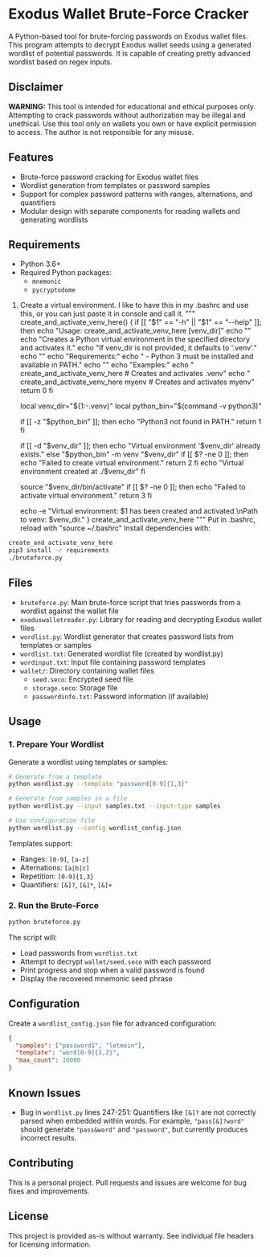 # Exodus Wallet Brute-Force Cracker

A Python-based tool for brute-forcing passwords on Exodus wallet files. This program attempts to decrypt Exodus wallet seeds using a generated wordlist of potential passwords. It is capable of creating pretty advanced wordlist based on regex inputs. 

## Disclaimer

**WARNING:** This tool is intended for educational and ethical purposes only. Attempting to crack passwords without authorization may be illegal and unethical. Use this tool only on wallets you own or have explicit permission to access. The author is not responsible for any misuse.

## Features

- Brute-force password cracking for Exodus wallet files
- Wordlist generation from templates or password samples
- Support for complex password patterns with ranges, alternations, and quantifiers
- Modular design with separate components for reading wallets and generating wordlists

## Requirements

- Python 3.6+
- Required Python packages:
  - `mnemonic`
  - `pycryptodome`

1. Create a virtual environment. I like to have this in my .bashrc and use this, or you can just paste it in console and call it.
   """
   create_and_activate_venv_here() {
    if [[ "$1" == "-h" || "$1" == "--help" ]]; then
        echo "Usage: create_and_activate_venv_here [venv_dir]"
        echo ""
        echo "Creates a Python virtual environment in the specified directory and activates it."
        echo "If venv_dir is not provided, it defaults to '.venv'."
        echo ""
        echo "Requirements:"
        echo "  - Python 3 must be installed and available in PATH."
        echo ""
        echo "Examples:"
        echo "  create_and_activate_venv_here          # Creates and activates .venv"
        echo "  create_and_activate_venv_here myenv    # Creates and activates myenv"
        return 0
    fi

    local venv_dir="${1:-.venv}"
    local python_bin="$(command -v python3)"

    if [[ -z "$python_bin" ]]; then
        echo "Python3 not found in PATH."
        return 1
    fi

    if [[ -d "$venv_dir" ]]; then
        echo "Virtual environment '$venv_dir' already exists."
    else
        "$python_bin" -m venv "$venv_dir"
        if [[ $? -ne 0 ]]; then
            echo "Failed to create virtual environment."
            return 2
        fi
        echo "Virtual environment created at ./$venv_dir"
    fi

    source "$venv_dir/bin/activate"
    if [[ $? -ne 0 ]]; then
        echo "Failed to activate virtual environment."
        return 3
    fi

    echo -e "Virtual environment: $1 has been created and activated.\nPath to venv: $venv_dir."
}
create_and_activate_venv_here
"""
Put in .bashrc, reload with "source ~/.bashrc"
Install dependencies with:

```bash
create_and_activate_venv_here
pip3 install -r requirements
./bruteforce.py
```

## Files

- `bruteforce.py`: Main brute-force script that tries passwords from a wordlist against the wallet file
- `exoduswalletreader.py`: Library for reading and decrypting Exodus wallet files
- `wordlist.py`: Wordlist generator that creates password lists from templates or samples
- `wordlist.txt`: Generated wordlist file (created by wordlist.py)
- `wordinput.txt`: Input file containing password templates
- `wallet/`: Directory containing wallet files
  - `seed.seco`: Encrypted seed file
  - `storage.seco`: Storage file
  - `passwordinfo.txt`: Password information (if available)

## Usage

### 1. Prepare Your Wordlist

Generate a wordlist using templates or samples:

```bash
# Generate from a template
python wordlist.py --template "password[0-9]{1,3}"

# Generate from samples in a file
python wordlist.py --input samples.txt --input-type samples

# Use configuration file
python wordlist.py --config wordlist_config.json
```

Templates support:

- Ranges: `[0-9]`, `[a-z]`
- Alternations: `[a|b|c]`
- Repetition: `[0-9]{1,3}`
- Quantifiers: `[&]?`, `[&]*`, `[&]+`

### 2. Run the Brute-Force

```bash
python bruteforce.py
```

The script will:

- Load passwords from `wordlist.txt`
- Attempt to decrypt `wallet/seed.seco` with each password
- Print progress and stop when a valid password is found
- Display the recovered mnemonic seed phrase

## Configuration

Create a `wordlist_config.json` file for advanced configuration:

```json
{
  "samples": ["password1", "letmein"],
  "template": "word[0-9]{1,2}",
  "max_count": 10000
}
```

## Known Issues

- Bug in `wordlist.py` lines 247-251: Quantifiers like `[&]?` are not correctly parsed when embedded within words. For example, `"pass[&]?word"` should generate `"pass&word"` and `"password"`, but currently produces incorrect results.

## Contributing

This is a personal project. Pull requests and issues are welcome for bug fixes and improvements.

## License

This project is provided as-is without warranty. See individual file headers for licensing information.